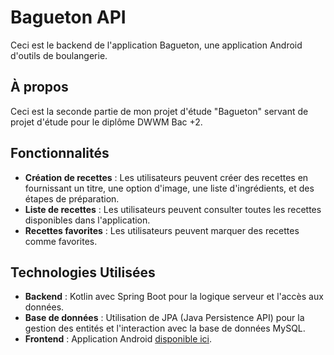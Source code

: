 # Bagueton API

Ceci est le backend de l'application Bagueton, une application Android d'outils de boulangerie.

## À propos

Ceci est la seconde partie de mon projet d'étude "Bagueton" servant de projet d'étude pour le diplôme DWWM Bac +2.

## Fonctionnalités

- **Création de recettes** : Les utilisateurs peuvent créer des recettes en fournissant un titre, une option d'image, une liste d'ingrédients, et des étapes de préparation.
- **Liste de recettes** : Les utilisateurs peuvent consulter toutes les recettes disponibles dans l'application.
- **Recettes favorites** : Les utilisateurs peuvent marquer des recettes comme favorites.

## Technologies Utilisées

- **Backend** : Kotlin avec Spring Boot pour la logique serveur et l'accès aux données.
- **Base de données** : Utilisation de JPA (Java Persistence API) pour la gestion des entités et l'interaction avec la base de données MySQL.
- **Frontend** : Application Android [disponible ici](https://github.com/CedricSanchezGithub/Bagueton_v1).
